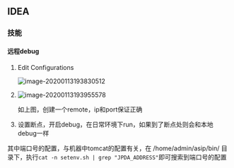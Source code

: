 ## IDEA

### 技能

#### 远程debug

1. Edit Configurations

   ![image-20200113193830512](/Users/jacksu/Desktop/File/resource/image/notePics/image-20200113193830512.png)

2. ![image-20200113193955578](/Users/jacksu/Desktop/File/resource/image/notePics/image-20200113193955578.png)

   如上图，创建一个remote，ip和port保证正确

3. 设置断点，开启debug，在日常环境下run，如果到了断点处则会和本地debug一样

其中端口号的配置，与机器中tomcat的配置有关，在 /home/admin/asip/bin/ 目录下，执行`cat -n setenv.sh | grep "JPDA_ADDRESS"`即可搜索到端口号的配置